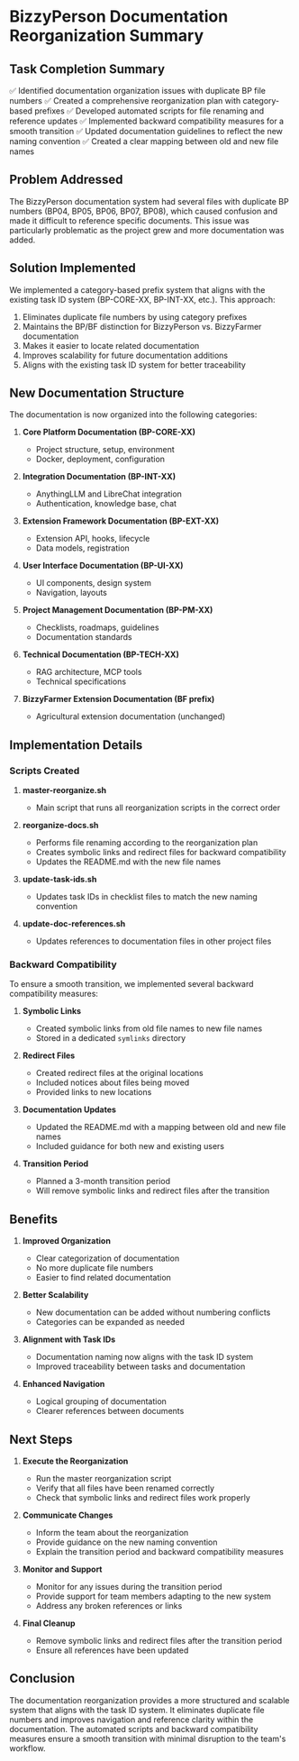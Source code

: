 # BizzyPerson Documentation Reorganization Summary

## Task Completion Summary

✅ Identified documentation organization issues with duplicate BP file numbers
✅ Created a comprehensive reorganization plan with category-based prefixes
✅ Developed automated scripts for file renaming and reference updates
✅ Implemented backward compatibility measures for a smooth transition
✅ Updated documentation guidelines to reflect the new naming convention
✅ Created a clear mapping between old and new file names

## Problem Addressed

The BizzyPerson documentation system had several files with duplicate BP numbers (BP04, BP05, BP06, BP07, BP08), which caused confusion and made it difficult to reference specific documents. This issue was particularly problematic as the project grew and more documentation was added.

## Solution Implemented

We implemented a category-based prefix system that aligns with the existing task ID system (BP-CORE-XX, BP-INT-XX, etc.). This approach:

1. Eliminates duplicate file numbers by using category prefixes
2. Maintains the BP/BF distinction for BizzyPerson vs. BizzyFarmer documentation
3. Makes it easier to locate related documentation
4. Improves scalability for future documentation additions
5. Aligns with the existing task ID system for better traceability

## New Documentation Structure

The documentation is now organized into the following categories:

1. **Core Platform Documentation (BP-CORE-XX)**
   - Project structure, setup, environment
   - Docker, deployment, configuration

2. **Integration Documentation (BP-INT-XX)**
   - AnythingLLM and LibreChat integration
   - Authentication, knowledge base, chat

3. **Extension Framework Documentation (BP-EXT-XX)**
   - Extension API, hooks, lifecycle
   - Data models, registration

4. **User Interface Documentation (BP-UI-XX)**
   - UI components, design system
   - Navigation, layouts

5. **Project Management Documentation (BP-PM-XX)**
   - Checklists, roadmaps, guidelines
   - Documentation standards

6. **Technical Documentation (BP-TECH-XX)**
   - RAG architecture, MCP tools
   - Technical specifications

7. **BizzyFarmer Extension Documentation (BF prefix)**
   - Agricultural extension documentation (unchanged)

## Implementation Details

### Scripts Created

1. **master-reorganize.sh**
   - Main script that runs all reorganization scripts in the correct order

2. **reorganize-docs.sh**
   - Performs file renaming according to the reorganization plan
   - Creates symbolic links and redirect files for backward compatibility
   - Updates the README.md with the new file names

3. **update-task-ids.sh**
   - Updates task IDs in checklist files to match the new naming convention

4. **update-doc-references.sh**
   - Updates references to documentation files in other project files

### Backward Compatibility

To ensure a smooth transition, we implemented several backward compatibility measures:

1. **Symbolic Links**
   - Created symbolic links from old file names to new file names
   - Stored in a dedicated `symlinks` directory

2. **Redirect Files**
   - Created redirect files at the original locations
   - Included notices about files being moved
   - Provided links to new locations

3. **Documentation Updates**
   - Updated the README.md with a mapping between old and new file names
   - Included guidance for both new and existing users

4. **Transition Period**
   - Planned a 3-month transition period
   - Will remove symbolic links and redirect files after the transition

## Benefits

1. **Improved Organization**
   - Clear categorization of documentation
   - No more duplicate file numbers
   - Easier to find related documentation

2. **Better Scalability**
   - New documentation can be added without numbering conflicts
   - Categories can be expanded as needed

3. **Alignment with Task IDs**
   - Documentation naming now aligns with the task ID system
   - Improved traceability between tasks and documentation

4. **Enhanced Navigation**
   - Logical grouping of documentation
   - Clearer references between documents

## Next Steps

1. **Execute the Reorganization**
   - Run the master reorganization script
   - Verify that all files have been renamed correctly
   - Check that symbolic links and redirect files work properly

2. **Communicate Changes**
   - Inform the team about the reorganization
   - Provide guidance on the new naming convention
   - Explain the transition period and backward compatibility measures

3. **Monitor and Support**
   - Monitor for any issues during the transition period
   - Provide support for team members adapting to the new system
   - Address any broken references or links

4. **Final Cleanup**
   - Remove symbolic links and redirect files after the transition period
   - Ensure all references have been updated

## Conclusion

The documentation reorganization provides a more structured and scalable system that aligns with the task ID system. It eliminates duplicate file numbers and improves navigation and reference clarity within the documentation. The automated scripts and backward compatibility measures ensure a smooth transition with minimal disruption to the team's workflow. 